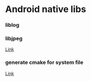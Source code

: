 # Android native libs
### liblog

### libjpeg
[Link](../ocean/Android/libjpeg.md)

### generate cmake for system file
[Link](../ocean/Android/cmake_android_executable.md)
